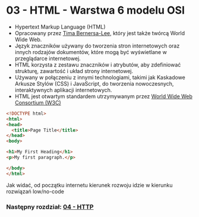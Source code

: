 # 03 - HTML - Warstwa 6 modelu OSI

* Hypertext Markup Language (HTML)
* Opracowany przez [Tima Bernersa-Lee](https://en.wikipedia.org/wiki/Tim_Berners-Lee), który jest także twórcą
  World Wide Web.
* Język znaczników używany do tworzenia stron internetowych
  oraz innych rodzajów dokumentów, które mogą być
  wyświetlane w przeglądarce internetowej.
* HTML korzysta z zestawu znaczników i atrybutów, aby
  zdefiniować strukturę, zawartość i układ strony
  internetowej.
* Używany w połączeniu z innymi technologiami, takimi jak Kaskadowe Arkusze Stylów
  (CSS) i JavaScript, do tworzenia nowoczesnych, interaktywnych aplikacji internetowych.
* HTML jest otwartym standardem utrzymywanym przez [World Wide Web Consortium (W3C)](https://www.w3schools.com/)

```html
<!DOCTYPE html>
<html>
<head>
  <title>Page Title</title>
</head>
<body>

<h1>My First Heading</h1>
<p>My first paragraph.</p>

</body>
</html>
```
Jak widać, od początku internetu kierunek rozwoju idzie w kierunku rozwiązań low/no-code

### Następny rozdział: [04 - HTTP](04-http.md)